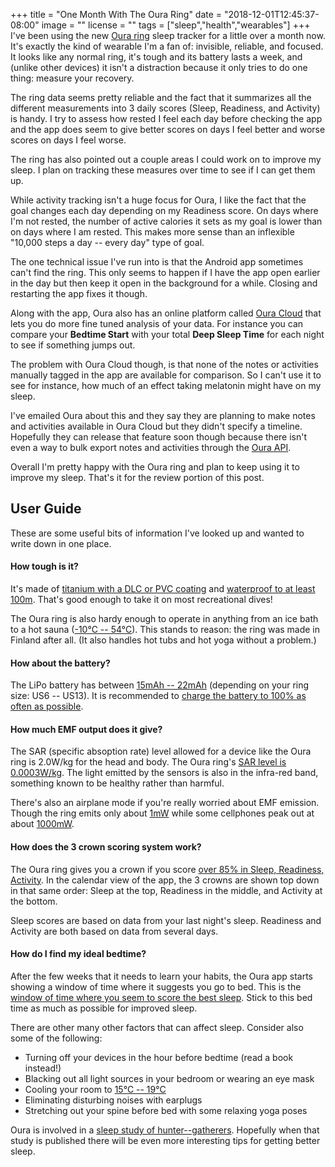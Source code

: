 +++
title = "One Month With The Oura Ring"
date = "2018-12-01T12:45:37-08:00"
image = ""
license = ""
tags = ["sleep","health","wearables"]
+++
I've been using the new [Oura ring](https://ouraring.com/) sleep tracker for a little over a month now. It's exactly the kind of wearable I'm a fan of: invisible, reliable, and focused. It looks like any normal ring, it's tough and its battery lasts a week, and (unlike other devices) it isn't a distraction because it only tries to do one thing: measure your recovery.

The ring data seems pretty reliable and the fact that it summarizes all the different measurements into 3 daily scores (Sleep, Readiness, and Activity) is handy. I try to assess how rested I feel each day before checking the app and the app does seem to give better scores on days I feel better and worse scores on days I feel worse.

The ring has also pointed out a couple areas I could work on to improve my sleep. I plan on tracking these measures over time to see if I can get them up.

While activity tracking isn't a huge focus for Oura, I like the fact that the goal changes each day depending on my Readiness score. On days where I'm not rested, the number of active calories it sets as my goal is lower than on days where I am rested. This makes more sense than an inflexible "10,000 steps a day -- every day" type of goal.

The one technical issue I've run into is that the Android app sometimes can't find the ring. This only seems to happen if I have the app open earlier in the day but then keep it open in the background for a while. Closing and restarting the app fixes it though.

Along with the app, Oura also has an online platform called [Oura Cloud](https://cloud.ouraring.com) that lets you do more fine tuned analysis of your data. For instance you can compare your <b>Bedtime Start</b> with your total <b>Deep Sleep Time</b> for each night to see if something jumps out.

The problem with Oura Cloud though, is that none of the notes or activities manually tagged in the app are available for comparison. So I can't use it to see for instance, how much of an effect taking melatonin might have on my sleep.

I've emailed Oura about this and they say they are planning to make notes and activities available in Oura Cloud but they didn't specify a timeline. Hopefully they can release that feature soon though because there isn't even a way to bulk export notes and activities through the [Oura API](https://cloud.ouraring.com/docs/).

Overall I'm pretty happy with the Oura ring and plan to keep using it to improve my sleep. That's it for the review portion of this post.

## User Guide

These are some useful bits of information I've looked up and wanted to write down in one place.

#### How tough is it?

It's made of [titanium with a DLC or PVC coating](https://help.ouraring.com/about-the-new-oura-ring/important-information-about-product-safety) and [waterproof to at least 100m](https://help.ouraring.com/about-the-new-oura-ring/the-oura-ring-materials). That's good enough to take it on most recreational dives!

The Oura ring is also hardy enough to operate in anything from an ice bath to a hot sauna ([-10°C -- 54°C](https://help.ouraring.com/about-the-new-oura-ring/important-information-about-product-safety)). This stands to reason: the ring was made in Finland after all. (It also handles hot tubs and hot yoga without a problem.)

#### How about the battery?

The LiPo battery has between [15mAh -- 22mAh](https://help.ouraring.com/about-the-new-oura-ring/important-information-about-product-safety) (depending on your ring size: US6 -- US13). It is recommended to [charge the battery to 100% as often as possible](https://ouraring.com/pre-order-update-3-questions-and-answers/).

#### How much EMF output does it give?

The SAR (specific absoption rate) level allowed for a device like the Oura ring is 2.0W/kg for the head and body. The Oura ring's [SAR level is 0.0003W/kg](https://help.ouraring.com/about-the-new-oura-ring/radio-frequency-electromagnetic-field-emf-and-bluetooth). The light emitted by the sensors is also in the infra-red band, something known to be healthy rather than harmful.

There's also an airplane mode if you're really worried about EMF emission. Though the ring emits only about [1mW](https://help.ouraring.com/about-the-new-oura-ring/radio-frequency-electromagnetic-field-emf-and-bluetooth) while some cellphones peak out at about [1000mW](https://en.wikipedia.org/wiki/DBm).

#### How does the 3 crown scoring system work?

The Oura ring gives you a crown if you score [over 85% in Sleep, Readiness, Activity](https://help.ouraring.com/getting-started/what-does-the-crown-stand-for). In the calendar view of the app, the 3 crowns are shown top down in that same order: Sleep at the top, Readiness in the middle, and Activity at the bottom.

Sleep scores are based on data from your last night's sleep. Readiness and Activity are both based on data from several days.

#### How do I find my ideal bedtime?

After the few weeks that it needs to learn your habits, the Oura app starts showing a window of time where it suggests you go to bed. This is the [window of time where you seem to score the best sleep](https://ouraring.com/how-to-find-your-ideal-bedtime-with-the-oura-app/). Stick to this bed time as much as possible for improved sleep.

There are other many other factors that can affect sleep. Consider also some of the following:

- Turning off your devices in the hour before bedtime (read a book instead!)
- Blacking out all light sources in your bedroom or wearing an eye mask
- Cooling your room to [15°C -- 19°C](https://www.cnet.com/how-to/the-right-temperature-for-good-sleep/)
- Eliminating disturbing noises with earplugs
- Stretching out your spine before bed with some relaxing yoga poses

Oura is involved in a [sleep study of hunter--gatherers](https://chriskresser.com/how-to-use-tech-to-improve-your-sleep-with-harpreet-rai/). Hopefully when that study is published there will be even more interesting tips for getting better sleep.

